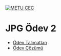 [![METU CEC](https://sem.metu.edu.tr/img/logo-sem.png)](https://sem.metu.edu.tr/)

# JPG Ödev 2

- [Ödev Talimatları](./jpg-24-donem-odev-2-v2.pdf)
- [Ödev Çözümü](./Assign2.java)


